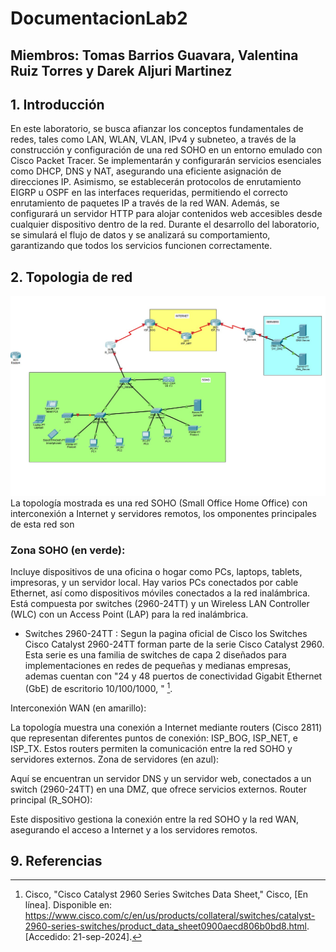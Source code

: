 # DocumentacionLab2

## Miembros: Tomas Barrios Guavara, Valentina Ruiz Torres y Darek Aljuri Martinez

## 1. Introducción
En este laboratorio, se busca afianzar los conceptos fundamentales de redes, tales como LAN, WLAN, VLAN, IPv4 y subneteo, a través de la construcción y configuración de una red SOHO en un entorno emulado con Cisco Packet Tracer. Se implementarán y configurarán servicios esenciales como DHCP, DNS y NAT, asegurando una eficiente asignación de direcciones IP. Asimismo, se establecerán protocolos de enrutamiento EIGRP u OSPF en las interfaces requeridas, permitiendo el correcto enrutamiento de paquetes IP a través de la red WAN. Además, se configurará un servidor HTTP para alojar contenidos web accesibles desde cualquier dispositivo dentro de la red. Durante el desarrollo del laboratorio, se simulará el flujo de datos y se analizará su comportamiento, garantizando que todos los servicios funcionen correctamente.
## 2. Topologia de red
![](imagenesWiki/topologia.jpg)
La topología mostrada es una red SOHO (Small Office Home Office) con interconexión a Internet y servidores remotos, los omponentes principales de esta red son 

### Zona SOHO (en verde):
Incluye dispositivos de una oficina o hogar como PCs, laptops, tablets, impresoras, y un servidor local.
Hay varios PCs conectados por cable Ethernet, así como dispositivos móviles conectados a la red inalámbrica.
Está compuesta por switches (2960-24TT) y un Wireless LAN Controller (WLC) con un Access Point (LAP) para la red inalámbrica.
* Switches 2960-24TT : Segun la pagina oficial de Cisco los Switches Cisco Catalyst 2960-24TT forman parte de la serie Cisco Catalyst 2960. Esta serie es una familia de switches de capa 2 diseñados para implementaciones en redes de pequeñas y medianas empresas, ademas cuentan con "24 y 48 puertos de conectividad Gigabit Ethernet (GbE) de escritorio 10/100/1000, " [^1].



Interconexión WAN (en amarillo):

La topología muestra una conexión a Internet mediante routers (Cisco 2811) que representan diferentes puntos de conexión: ISP_BOG, ISP_NET, e ISP_TX.
Estos routers permiten la comunicación entre la red SOHO y servidores externos.
Zona de servidores (en azul):

Aquí se encuentran un servidor DNS y un servidor web, conectados a un switch (2960-24TT) en una DMZ, que ofrece servicios externos.
Router principal (R_SOHO):

Este dispositivo gestiona la conexión entre la red SOHO y la red WAN, asegurando el acceso a Internet y a los servidores remotos.

## 9. Referencias 
[^1]: Cisco, "Cisco Catalyst 2960 Series Switches Data Sheet," Cisco, [En línea]. Disponible en: https://www.cisco.com/c/en/us/products/collateral/switches/catalyst-2960-series-switches/product_data_sheet0900aecd806b0bd8.html. [Accedido: 21-sep-2024].
